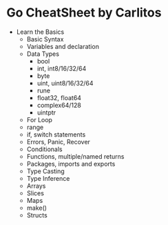 # Go CheatSheet by Carlitos

- Learn the Basics
    - Basic Syntax
    - Variables and declaration
    - Data Types
        - bool
        - int, int8/16/32/64
        - byte
        - uint, uint8/16/32/64
        - rune
        - float32, float64
        - complex64/128
        - uintptr
    - For Loop
    - range
    - if, switch statements
    - Errors, Panic, Recover
    - Conditionals
    - Functions, multiple/named returns
    - Packages, imports and exports
    - Type Casting
    - Type Inference
    - Arrays
    - Slices
    - Maps
    - make()
    - Structs